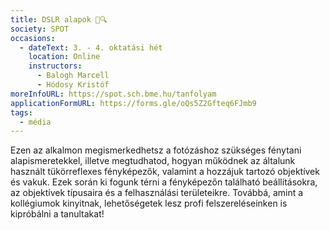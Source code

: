 ```yaml
---
title: DSLR alapok 📸🔍
society: SPOT
occasions:
  - dateText: 3. - 4. oktatási hét
    location: Online
    instructors: 
      - Balogh Marcell
      - Hódosy Kristóf
moreInfoURL: https://spot.sch.bme.hu/tanfolyam
applicationFormURL: https://forms.gle/oQs5Z2Gfteq6FJmb9
tags:
  - média
---
```


Ezen az alkalmon megismerkedhetsz a fotózáshoz szükséges fénytani alapismeretekkel, illetve megtudhatod, hogyan működnek az általunk használt tükörreflexes fényképezők, valamint a hozzájuk tartozó objektívek és vakuk. Ezek során ki fogunk térni a fényképezőn található beállításokra, az objektívek típusaira és a felhasználási területeikre. Továbbá, amint a kollégiumok kinyitnak, lehetőségetek lesz profi felszereléseinken is kipróbálni a tanultakat!
